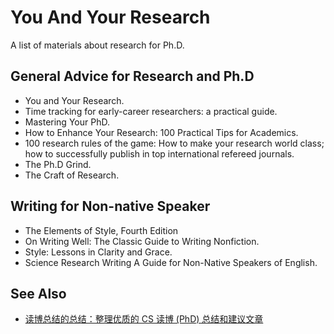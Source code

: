 # You And Your Research

A list of materials about research for Ph.D.

## General Advice for Research and Ph.D

- You and Your Research.
- Time tracking for early-career researchers: a practical guide.
- Mastering Your PhD.
- How to Enhance Your Research: 100 Practical Tips for Academics.
- 100 research rules of the game: How to make your research world class; how to successfully publish in top international refereed journals.
- The Ph.D Grind.
- The Craft of Research.

## Writing for Non-native Speaker

- The Elements of Style, Fourth Edition
- On Writing Well: The Classic Guide to Writing Nonfiction.
- Style: Lessons in Clarity and Grace.
- Science Research Writing A Guide for Non-Native Speakers of English.

## See Also

- [读博总结的总结：整理优质的 CS 读博 (PhD) 总结和建议文章](https://zhuanlan.zhihu.com/p/347223193)
